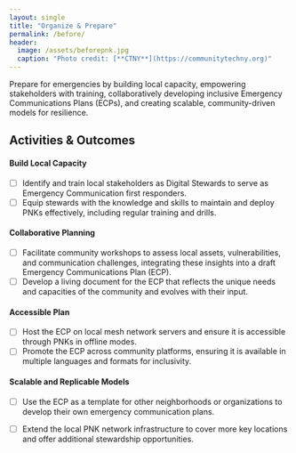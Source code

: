```yaml
---
layout: single
title: "Organize & Prepare"
permalink: /before/
header:
  image: /assets/beforepnk.jpg
  caption: "Photo credit: [**CTNY**](https://communitytechny.org)"
---
```


Prepare for emergencies by building local capacity, empowering stakeholders with training, collaboratively developing inclusive Emergency Communications Plans (ECPs), and creating scalable, community-driven models for resilience.

## Activities & Outcomes

#### Build Local Capacity
- [ ] Identify and train local stakeholders as Digital Stewards to serve as Emergency Communication first responders.
- [ ] Equip stewards with the knowledge and skills to maintain and deploy PNKs effectively, including regular training and drills.
      
#### Collaborative Planning
- [ ] Facilitate community workshops to assess local assets, vulnerabilities, and communication challenges, integrating these insights into a draft Emergency Communications Plan (ECP).
- [ ] Develop a living document for the ECP that reflects the unique needs and capacities of the community and evolves with their input.
    
#### Accessible Plan
- [ ] Host the ECP on local mesh network servers and ensure it is accessible through PNKs in offline modes.
- [ ] Promote the ECP across community platforms, ensuring it is available in multiple languages and formats for inclusivity.
  
#### Scalable and Replicable Models
- [ ] Use the ECP as a template for other neighborhoods or organizations to develop their own emergency communication plans.
- [ ] Extend the local PNK network infrastructure to cover more key locations and offer additional stewardship opportunities.

